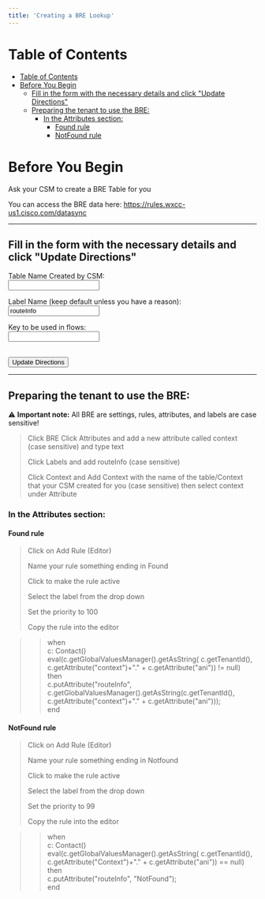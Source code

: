 ```yaml
---
title: 'Creating a BRE Lookup'
--- 
```

# Table of Contents

- [Table of Contents](#table-of-contents)
- [Before You Begin](#before-you-begin)
  - [Fill in the form with the necessary details and click "Update Directions"](#fill-in-the-form-with-the-necessary-details-and-click-update-directions)
  - [Preparing the tenant to use the BRE:](#preparing-the-tenant-to-use-the-bre)
    - [In the Attributes section:](#in-the-attributes-section)
      - [Found rule](#found-rule)
      - [NotFound rule](#notfound-rule)


# Before You Begin
Ask your CSM to create a BRE Table for you

You can access the BRE data here: https://rules.wxcc-us1.cisco.com/datasync

---

## Fill in the form with the necessary details and click "Update Directions" 
<form>
  
  <label for="context">Table Name Created by CSM:</label><br>
  <input type="text" id="context" name="context"><br>
  
  <label for="label">Label Name (keep default unless you have a reason):</label><br>
  <input type="text" id="label" name="label" value="routeInfo"><br>
  
  <label for="key">Key to be used in flows:</label><br>
  <input type="text" id="key" name="key"><br>
<br>

  <button onclick="update()">Update Directions</button>
</form>

---

## Preparing the tenant to use the BRE:

 :warning: **Important note:** All BRE are settings, rules, attributes, and labels are case sensitive!

> Click BRE 
Click Attributes and add a new attribute called context (case sensitive) and type text
>
> Click Labels and add <w class="label_out">routeInfo</w> (case sensitive)
>
> Click Context and Add Context with the name of the <w class = "context_out">table/Context that your CSM created for you</w> (case sensitive) then select <w class = "context_out">context</w> under Attribute

### In the Attributes section:

#### Found rule

> Click on Add Rule (Editor)
> 
> Name your rule <w class="context_out">something ending in </w>Found
> 
> Click to make the rule active
> 
> Select the label <w class = "label_out"> </w> from the drop down 
>
>Set the priority to 100
>
>Copy the rule into the editor



>> when<br>
    c: Contact()<br>
    eval(c.getGlobalValuesManager().getAsString( c.getTenantId(), c.getAttribute("context")+"." + c.getAttribute("<w class = "key_out">ani</w>")) != null)<br>
 then<br>
    c.putAttribute("<w class = "label_out">routeInfo</w>", c.getGlobalValuesManager().getAsString(c.getTenantId(), c.getAttribute("context")+"." + c.getAttribute("<w class = "key_out">ani</w>")));<br>
 end<br>

#### NotFound rule

> Click on Add Rule (Editor)
> 
> Name your rule <w class="context_out">something ending in </w>Notfound
> 
> Click to make the rule active
> 
> Select the label <w class = "label_out"> </w> from the drop down 
>
>Set the priority to 99
>
>Copy the rule into the editor




>> when<br>
    c: Contact()<br>
    eval(c.getGlobalValuesManager().getAsString( c.getTenantId(), c.getAttribute("Context")+"." + c.getAttribute("<w class = "key_out">ani</w>")) == null)<br>
 then<br>
   c.putAttribute("<w class = "label_out">routeInfo</w>", "NotFound");<br>
 end<br>







<script>
    function update(){them = Array.from(document.querySelectorAll("input")).reduce((acc, input) => ({...acc, [input.id + "_out"] : input.value}),{});
	Object.entries(them).forEach((entry) => {
    Array.from(document.getElementsByClassName(entry[0])).forEach((element,index) => 
    {
      console.log(document.getElementsByClassName(entry[0])[index].innerHTML); 
      document.getElementsByClassName(entry[0])[index].innerHTML = entry[1];
    })})

  event.preventDefault()}
</script> 